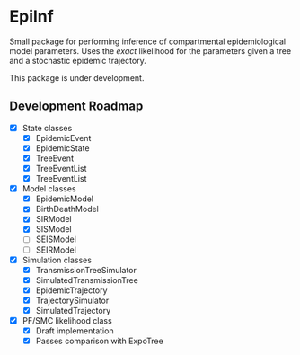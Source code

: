 EpiInf
======

Small package for performing inference of compartmental
epidemiological model parameters.  Uses the *exact* likelihood for the
parameters given a tree and a stochastic epidemic trajectory.

This package is under development.

Development Roadmap
-------------------

- [x] State classes
    - [x] EpidemicEvent
    - [x] EpidemicState
    - [x] TreeEvent
    - [x] TreeEventList
    - [x] TreeEventList

- [x] Model classes
    - [x] EpidemicModel
    - [x] BirthDeathModel
    - [x] SIRModel
    - [x] SISModel
    - [ ] SEISModel
    - [ ] SEIRModel

- [x] Simulation classes
    - [x] TransmissionTreeSimulator
    - [x] SimulatedTransmissionTree
    - [x] EpidemicTrajectory
    - [x] TrajectorySimulator
    - [x] SimulatedTrajectory

- [x] PF/SMC likelihood class
    - [x] Draft implementation
    - [x] Passes comparison with ExpoTree
